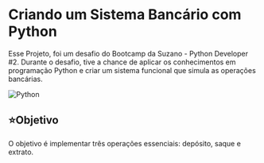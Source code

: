 # Criando um Sistema Bancário com Python
 Esse Projeto, foi um desafio do Bootcamp da Suzano - Python Developer #2. Durante o desafio, tive a chance de aplicar os conhecimentos em programação Python e criar um sistema funcional que simula as operações bancárias.

![Python](https://img.shields.io/badge/python-3670A0?style=for-the-badge&logo=python&logoColor=ffdd54)
## ⭐Objetivo
O objetivo é implementar três operações essenciais: depósito, saque e extrato.
